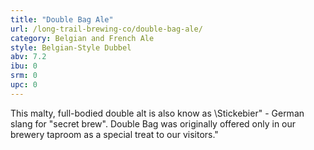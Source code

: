 ```yaml
---
title: "Double Bag Ale"
url: /long-trail-brewing-co/double-bag-ale/
category: Belgian and French Ale
style: Belgian-Style Dubbel
abv: 7.2
ibu: 0
srm: 0
upc: 0
---
```

This malty, full-bodied double alt is also know as \Stickebier\" - German slang for \"secret brew\". Double Bag was originally offered only in our brewery taproom as a special treat to our visitors."
